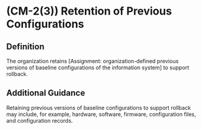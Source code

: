 
# (CM-2(3)) Retention of Previous Configurations

## Definition

The organization retains [Assignment: organization-defined previous versions of baseline configurations of the information system] to support rollback.

## Additional Guidance

Retaining previous versions of baseline configurations to support rollback may include, for example, hardware, software, firmware, configuration files, and configuration records.
